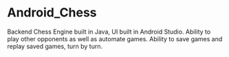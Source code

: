 # Android_Chess

Backend Chess Engine built in Java, UI built in Android Studio.
Ability to play other opponents as well as automate games.
Ability to save games and replay saved games, turn by turn.
